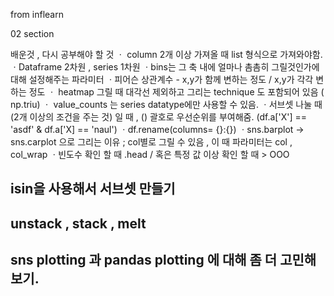 from inflearn 




02 section

배운것 , 다시 공부해야 할 것
ㆍ column 2개 이상 가져올 때 list 형식으로 가져와야함.
ㆍDataframe 2차원 , series 1차원
ㆍbins는 그 축 내에 얼마나 촘촘히 그릴것인가에 대해 설정해주는 파라미터
ㆍ피어슨 상관계수 - x,y가 함께 변하는 정도 / x,y가 각각 변하는 정도
ㆍ heatmap 그릴 때 대각선 제외하고 그리는 technique 도 포함되어 있음 ( np.triu)
ㆍ value_counts 는 series datatype에만 사용할 수 있음.
ㆍ서브셋 나눌 때 (2개 이상의 조건을 주는 것) 일 때 , () 괄호로 우선순위를 부여해줌. (df.a['X'] == 'asdf' & df.a['X] == 'naul')
ㆍdf.rename(columns= {}:{})
ㆍsns.barplot -> sns.carplot 으로 그리는 이유 ; col별로 그릴 수 있음 , 이 때 파라미터는 col , col_wrap
ㆍ빈도수 확인 할 때 .head / 혹은 특정 값 이상 확인 할 때 > OOO
## isin을 사용해서 서브셋 만들기 ##
## unstack , stack , melt  
## sns plotting 과 pandas plotting 에 대해 좀 더 고민해보기.
